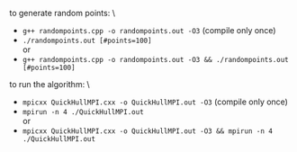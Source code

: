 to generate random points: \
- `g++ randompoints.cpp -o randompoints.out -O3` (compile only once)
- `./randompoints.out [#points=100]` \
or
- `g++ randompoints.cpp -o randompoints.out -O3 && ./randompoints.out [#points=100]`

to run the algorithm: \
- `mpicxx QuickHullMPI.cxx -o QuickHullMPI.out -O3` (compile only once)
- `mpirun -n 4 ./QuickHullMPI.out` \
or
- `mpicxx QuickHullMPI.cxx -o QuickHullMPI.out -O3 && mpirun -n 4 ./QuickHullMPI.out`

